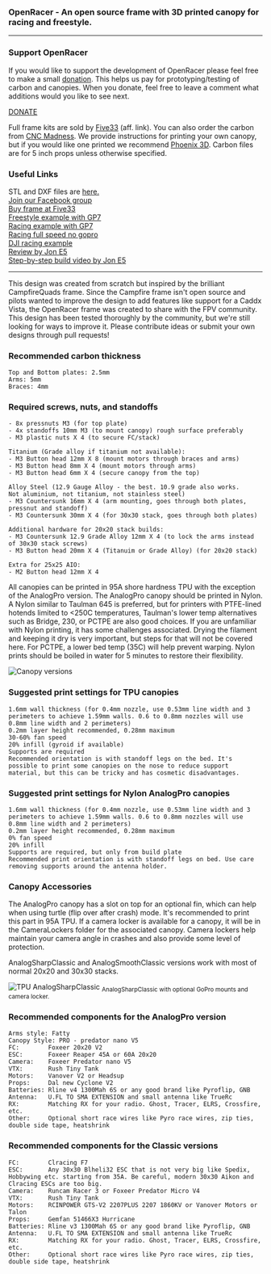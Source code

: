 <h3>OpenRacer - An open source frame with 3D printed canopy for racing and freestyle.</h3>
<hr>

<h3>Support OpenRacer</h3>

If you would like to support the development of OpenRacer please feel free to make a small [donation](https://www.paypal.com/donate/?business=BUEQ8JBU8M42U&no_recurring=0&item_name=Support+OpenRacer+FPV+Frame+Design&currency_code=USD). This helps us pay for prototyping/testing of carbon and canopies. When you donate, feel free to leave a comment what additions would you like to see next.

[DONATE](https://www.paypal.com/donate/?business=BUEQ8JBU8M42U&no_recurring=0&item_name=Support+OpenRacer+FPV+Frame+Design&currency_code=USD)

Full frame kits are sold by [Five33](https://flyfive33.com/product/five33-open-racer-frame-kit/?wpam_id=17) (aff. link). You can also order the carbon from [CNC Madness](https://cncmadness.com/). We provide instructions for printing your own canopy, but if you would like one printed we recommend [Phoenix 3D](https://www.phx-3d.com/). Carbon files are for 5 inch props unless otherwise specified.

<h3>Useful Links</h3>

STL and DXF files are [here.](https://github.com/OpenRacer/OpenRacer/tree/master/cad)<br>
[Join our Facebook group](https://www.facebook.com/groups/640824090407985)<br>
[Buy frame at Five33](https://flyfive33.com/product/five33-open-racer-frame-kit/?wpam_id=17)<br>
[Freestyle example with GP7](https://www.youtube.com/watch?v=OqChCLXAk6A)<br>
[Racing example with GP7](https://www.youtube.com/watch?v=VN75sF9umTA)<br>
[Racing full speed no gopro](https://www.youtube.com/watch?v=_SSzJq6VKVc)<br>
[DJI racing example](https://www.youtube.com/watch?v=-WxEIBV4bSs)<br>
[Review by Jon E5](https://www.youtube.com/watch?v=laAqQoRC8uU)<br>
[Step-by-step build video by Jon E5](https://youtu.be/wqulm-HaGHg)<br>
<hr>

This design was created from scratch but inspired by the brilliant CampfireQuads frame. Since the Campfire frame isn't open source and pilots wanted to improve the design to add features like support for a Caddx Vista, the OpenRacer frame was created to share with the FPV community. This design has been tested thoroughly by the community, but we're still looking for ways to improve it. Please contribute ideas or submit your own designs through pull requests!

<h3>Recommended carbon thickness</h3>

```
Top and Bottom plates: 2.5mm
Arms: 5mm
Braces: 4mm
```

<h3>Required screws, nuts, and standoffs</h3>

```
- 8x pressnuts M3 (for top plate)
- 4x standoffs 10mm M3 (to mount canopy) rough surface preferably
- M3 plastic nuts X 4 (to secure FC/stack)

Titanium (Grade alloy if titanium not available):
- M3 Button head 12mm X 8 (mount motors through braces and arms)
- M3 Button head 8mm X 4 (mount motors through arms)
- M3 Button head 6mm X 4 (secure canopy from the top)

Alloy Steel (12.9 Gauge Alloy - the best. 10.9 grade also works.
Not aluminium, not titanium, not stainless steel)
- M3 Countersunk 16mm X 4 (arm mounting, goes through both plates, pressnut and standoff)
- M3 Countersunk 30mm X 4 (for 30x30 stack, goes through both plates)

Additional hardware for 20x20 stack builds:
- M3 Countersunk 12.9 Grade Alloy 12mm X 4 (to lock the arms instead of 30x30 stack screws)
- M3 Button head 20mm X 4 (Titanuim or Grade Alloy) (for 20x20 stack)

Extra for 25x25 AIO:
- M2 Button head 12mm X 4
```

All canopies can be printed in 95A shore hardness TPU with the exception of the AnalogPro version. The AnalogPro canopy should be printed in Nylon. A Nylon similar to Taulman 645 is preferred, but for printers with PTFE-lined hotends limited to <250C temperatures, Taulman's lower temp alternatives such as Bridge, 230, or PCTPE are also good choices. If you are unfamiliar with Nylon printing, it has some challenges associated. Drying the filament and keeping it dry is very important, but steps for that will not be covered here.
For PCTPE, a lower bed temp (35C) will help prevent warping.
Nylon prints should be boiled in water for 5 minutes to restore their flexibility.

![Canopy versions](https://github.com/OpenRacer/OpenRacer/blob/master/img/render_canopies.png?raw=true)


<h3>Suggested print settings for TPU canopies</h3>

```
1.6mm wall thickness (for 0.4mm nozzle, use 0.53mm line width and 3 perimeters to achieve 1.59mm walls. 0.6 to 0.8mm nozzles will use 0.8mm line width and 2 perimeters)
0.2mm layer height recommended, 0.28mm maximum
30-60% fan speed
20% infill (gyroid if available)
Supports are required
Recommended orientation is with standoff legs on the bed. It's possible to print some canopies on the nose to reduce support material, but this can be tricky and has cosmetic disadvantages.
```

<h3>Suggested print settings for Nylon AnalogPro canopies</h3>

```
1.6mm wall thickness (for 0.4mm nozzle, use 0.53mm line width and 3 perimeters to achieve 1.59mm walls. 0.6 to 0.8mm nozzles will use 0.8mm line width and 2 perimeters)
0.2mm layer height recommended, 0.28mm maximum
0% fan speed
20% infill
Supports are required, but only from build plate
Recommended print orientation is with standoff legs on bed. Use care removing supports around the antenna holder. 
```

<h3>Canopy Accessories</h3>

The AnalogPro canopy has a slot on top for an optional fin, which can help when using turtle (flip over after crash) mode. It's recommended to print this part in 95A TPU. If a camera locker is available for a canopy, it will be in the CameraLockers folder for the associated canopy. Camera lockers help maintain your camera angle in crashes and also provide some level of protection.

<p>

AnalogSharpClassic and AnalogSmoothClassic versions work with most of normal 20x20 and 30x30 stacks. 

<p>

![TPU AnalogSharpClassic](https://github.com/OpenRacer/OpenRacer/blob/master/img/photo_AnalogSharpClassic_with_camlocker.jpg?raw=true)
<sub>AnalogSharpClassic with optional GoPro mounts and camera locker.</sub>

<h3>Recommended components for the AnalogPro version</h3>

```
Arms style: Fatty
Canopy Style: PRO - predator nano V5
FC:        Foxeer 20x20 V2
ESC:       Foxeer Reaper 45A or 60A 20x20
Camera:    Foxeer Predator nano V5
VTX:       Rush Tiny Tank
Motors:    Vanover V2 or Headsup
Props:     Dal new Cyclone V2
Batteries: Rline v4 1300Mah 6S or any good brand like Pyroflip, GNB
Antenna:   U.FL TO SMA EXTENSION and small antenna like TrueRc
RX:        Matching RX for your radio. Ghost, Tracer, ELRS, Crossfire, etc.
Other:     Optional short race wires like Pyro race wires, zip ties, double side tape, heatshrink
```

<h3>Recommended components for the Classic versions</h3>

```
FC:        Clracing F7
ESC:       Any 30x30 Blheli32 ESC that is not very big like Spedix, Hobbywing etc. starting from 35A. Be careful, modern 30x30 Aikon and Clracing ESCs are too big. 
Camera:    Runcam Racer 3 or Foxeer Predator Micro V4
VTX:       Rush Tiny Tank
Motors:    RCINPOWER GTS-V2 2207PLUS 2207 1860KV or Vanover Motors or Talon
Props:     Gemfan 51466X3 Hurricane
Batteries: Rline v3 1300Mah 6S or any good brand like Pyroflip, GNB
Antenna:   U.FL TO SMA EXTENSION and small antenna like TrueRc
RX:        Matching RX for your radio. Ghost, Tracer, ELRS, Crossfire, etc.
Other:     Optional short race wires like Pyro race wires, zip ties, double side tape, heatshrink
```
